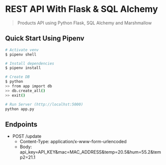 # REST API With Flask & SQL Alchemy

> Products API using Python Flask, SQL Alchemy and Marshmallow

## Quick Start Using Pipenv

``` bash
# Activate venv
$ pipenv shell

# Install dependencies
$ pipenv install

# Create DB
$ python
>> from app import db
>> db.create_all()
>> exit()

# Run Server (http://localhst:5000)
python app.py
```

## Endpoints

* POST     /update
   * Content-Type: application/x-www-form-urlencoded
   * Body: api_key=API_KEY&mac=MAC_ADDRESS&temp=20.5&hum=55.2&temp2=21.1

